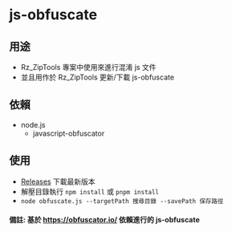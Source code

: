 # js-obfuscate

## 用途
* Rz_ZipTools 專案中使用來進行混淆 js 文件
* 並且用作於 Rz_ZipTools 更新/下載 js-obfuscate

## 依賴
* node.js
  * javascript-obfuscator

## 使用
* [Releases](https://github.com/murayuki/js-obfuscate/releases) 下載最新版本
* 解壓目錄執行 `npm install` 或 `pnpm install`
* ```node obfuscate.js --targetPath 搜尋目錄 --savePath 保存路徑```

#### 備註: 基於 https://obfuscator.io/ 依賴進行的 js-obfuscate
